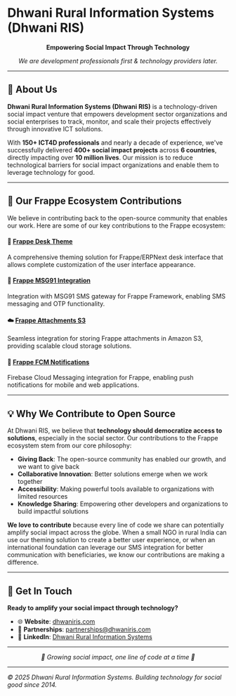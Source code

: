 # Dhwani Rural Information Systems (Dhwani RIS)

<p align="center">
  <strong>Empowering Social Impact Through Technology</strong>
</p>

<p align="center">
  <em>We are development professionals first & technology providers later.</em>
</p>

---

## 🌟 About Us

**Dhwani Rural Information Systems (Dhwani RIS)** is a technology-driven social impact venture that empowers development sector organizations and social enterprises to track, monitor, and scale their projects effectively through innovative ICT solutions.

With **150+ ICT4D professionals** and nearly a decade of experience, we've successfully delivered **400+ social impact projects** across **6 countries**, directly impacting over **10 million lives**. Our mission is to reduce technological barriers for social impact organizations and enable them to leverage technology for good.

---

## 🤝 Our Frappe Ecosystem Contributions

We believe in contributing back to the open-source community that enables our work. Here are some of our key contributions to the Frappe ecosystem:

#### 🎨 [Frappe Desk Theme](https://github.com/dhwani-ris/frappe_desk_theme)
A comprehensive theming solution for Frappe/ERPNext desk interface that allows complete customization of the user interface appearance.

#### 📱 [Frappe MSG91 Integration](https://github.com/dhwani-ris/frappe_msg91_integration)
Integration with MSG91 SMS gateway for Frappe Framework, enabling SMS messaging and OTP functionality.

#### ☁️ [Frappe Attachments S3](https://github.com/dhwani-ris/frappe-attachments-s3)
Seamless integration for storing Frappe attachments in Amazon S3, providing scalable cloud storage solutions.

#### 🔔 [Frappe FCM Notifications](https://github.com/dhwani-ris/frappe_fcm_notification)
Firebase Cloud Messaging integration for Frappe, enabling push notifications for mobile and web applications.

---

## 💡 Why We Contribute to Open Source

At Dhwani RIS, we believe that **technology should democratize access to solutions**, especially in the social sector. Our contributions to the Frappe ecosystem stem from our core philosophy:

- **Giving Back**: The open-source community has enabled our growth, and we want to give back
- **Collaborative Innovation**: Better solutions emerge when we work together
- **Accessibility**: Making powerful tools available to organizations with limited resources
- **Knowledge Sharing**: Empowering other developers and organizations to build impactful solutions

**We love to contribute** because every line of code we share can potentially amplify social impact across the globe. When a small NGO in rural India can use our theming solution to create a better user experience, or when an international foundation can leverage our SMS integration for better communication with beneficiaries, we know our contributions are making a difference.

---

## 📧 Get In Touch

**Ready to amplify your social impact through technology?**

- 🌐 **Website**: [dhwaniris.com](https://dhwaniris.com)
- 📧 **Partnerships**: partnerships@dhwaniris.com
- 💼 **LinkedIn**: [Dhwani Rural Information Systems](https://in.linkedin.com/company/dhwaniris)

---

<p align="center">
  <em>🌱 Growing social impact, one line of code at a time 🌱</em>
</p>

---

*© 2025 Dhwani Rural Information Systems. Building technology for social good since 2014.*
